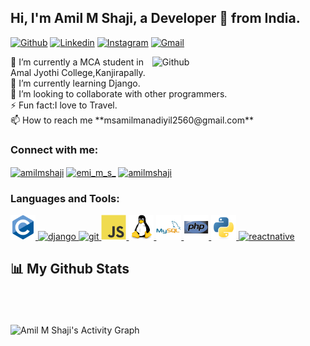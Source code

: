 <!-- Your title -->
## Hi, I'm Amil M Shaji, a Developer 🚀 from India.

<!-- Your badges
You can use the website to generate badges: https://shields.io/
-->

[![Github](https://img.shields.io/badge/-Github-000?style=flat&logo=Github&logoColor=white)](https://github.com/amilmshaji)
[![Linkedin](https://img.shields.io/badge/-LinkedIn-blue?style=flat&logo=Linkedin&logoColor=white)](https://www.linkedin.com/in/amilmshaji/)
[![Instagram](https://img.shields.io/badge/-Instagram-c13584?style=flat&labelColor=c13584&logo=instagram&logoColor=white)](https://www.instagram.com/amilmshaji/)
[![Gmail](https://img.shields.io/badge/-Gmail-c14438?style=flat&logo=Gmail&logoColor=white)](mailto:msamilmanadiyil2560@gmail.com)
&nbsp;

 <!-- Any image aligned to the right. Beware the width -->
<img width="55%" align="right" alt="Github" src="https://raw.githubusercontent.com/onimur/.github/master/.resources/git-header.svg" />
🔭 I’m currently a MCA student in Amal Jyothi College,Kanjirapally.<br>
🌱 I’m currently learning Django.<br>
👯 I’m looking to collaborate with other programmers.<br>
⚡️ Fun fact:I love to Travel.<br>
📫 How to reach me **msamilmanadiyil2560@gmail.com**


<h3 align="left">Connect with me:</h3>
<p align="left">
<a href="https://linkedin.com/in/amilmshaji" target="blank"><img align="center" src="https://raw.githubusercontent.com/rahuldkjain/github-profile-readme-generator/master/src/images/icons/Social/linked-in-alt.svg" alt="amilmshaji" height="30" width="40" /></a>
<a href="https://instagram.com/emi_m_s_" target="blank"><img align="center" src="https://raw.githubusercontent.com/rahuldkjain/github-profile-readme-generator/master/src/images/icons/Social/instagram.svg" alt="emi_m_s_" height="30" width="40" /></a>
<a href="https://www.hackerrank.com/amilmshaji" target="blank"><img align="center" src="https://raw.githubusercontent.com/rahuldkjain/github-profile-readme-generator/master/src/images/icons/Social/hackerrank.svg" alt="amilmshaji" height="30" width="40" /></a>
</p>

<h3 align="left">Languages and Tools:</h3>
<p align="left"> <a href="https://www.w3schools.com/c/" target="_blank" rel="noreferrer"> <img src="https://raw.githubusercontent.com/devicons/devicon/master/icons/c/c-original.svg" alt="cplusplus" width="40" height="40"/> </a> <a href="https://www.djangoproject.com/" target="_blank" rel="noreferrer"> <img src="https://www.djangoproject.com/m/img/logos/django-logo-positive.svg" alt="django" width="40" height="40"/> </a> <a href="https://git-scm.com/" target="_blank" rel="noreferrer"> <img src="https://www.vectorlogo.zone/logos/git-scm/git-scm-icon.svg" alt="git" width="40" height="40"/> </a> <a href="https://developer.mozilla.org/en-US/docs/Web/JavaScript" target="_blank" rel="noreferrer"> <img src="https://raw.githubusercontent.com/devicons/devicon/master/icons/javascript/javascript-original.svg" alt="javascript" width="40" height="40"/> </a> <a href="https://www.linux.org/" target="_blank" rel="noreferrer"> <img src="https://raw.githubusercontent.com/devicons/devicon/master/icons/linux/linux-original.svg" alt="linux" width="40" height="40"/> </a> <a href="https://www.mysql.com/" target="_blank" rel="noreferrer"> <img src="https://raw.githubusercontent.com/devicons/devicon/master/icons/mysql/mysql-original-wordmark.svg" alt="mysql" width="40" height="40"/> </a> <a href="https://www.php.net" target="_blank" rel="noreferrer"> <img src="https://raw.githubusercontent.com/devicons/devicon/master/icons/php/php-original.svg" alt="php" width="40" height="40"/> </a> <a href="https://www.python.org" target="_blank" rel="noreferrer"> <img src="https://raw.githubusercontent.com/devicons/devicon/master/icons/python/python-original.svg" alt="python" width="40" height="40"/> </a> <a href="https://reactnative.dev/" target="_blank" rel="noreferrer"> <img src="https://reactnative.dev/img/header_logo.svg" alt="reactnative" width="40" height="40"/> </a> </p>

## 📊 My Github Stats
        
  <img alt="" src="https://github-readme-stats.vercel.app/api/top-langs/?username=amilmshaji&langs_count=8&count_private=true&layout=compact&theme=react&hide_border=true&bg_color=0D1117" /></a>
  <br/>
 <img alt="" src="https://github-profile-trophy.vercel.app/?username=amilmshaji&theme=juicyfresh&no-frame=true&row=1&&margin-w=20&no-bg=true"/>
<br/><br>
<img alt="Amil M Shaji's Activity Graph" src="https://activity-graph.herokuapp.com/graph?username=amilmshaji&bg_color=0D1117&color=5BCDEC&line=5BCDEC&point=FFFFFF&hide_border=true" /></a>
<br/>
